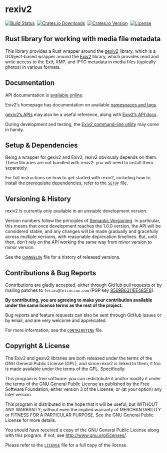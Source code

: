 rexiv2
======

[![Build Status](https://img.shields.io/travis/felixc/rexiv2.svg)](https://travis-ci.org/felixc/rexiv2)&nbsp;
[![Crates.io Downloads](https://img.shields.io/crates/d/rexiv2.svg)](https://crates.io/crates/rexiv2)&nbsp;
[![Crates.io Version](https://img.shields.io/crates/v/rexiv2.svg)](https://crates.io/crates/rexiv2)&nbsp;
[![License](https://img.shields.io/crates/l/rexiv2.svg)](https://github.com/felixc/rexiv2/blob/master/LICENSE)&nbsp;


Rust library for working with media file metadata
-------------------------------------------------

This library provides a Rust wrapper around the [gexiv2][gexiv2] library,
which is a GObject-based wrapper around the [Exiv2][exiv2] library, which
provides read and write access to the Exif, XMP, and IPTC metadata in media
files (typically photos) in various formats.

[gexiv2]: https://wiki.gnome.org/Projects/gexiv2
[exiv2]:  http://www.exiv2.org/


Documentation
-------------

API documentation is [available online][rexiv2-doc].

Exiv2’s homepage has documentation on available [namespaces and tags][tags-doc].

[gexiv2’s APIs][gexiv2-api] may also be a useful reference, along with [Exiv2’s
API docs][exiv2-api].

During development and testing, the [Exiv2 command-line utility][exiv2-cli] may
come in handy.

[rexiv2-doc]: https://felixcrux.com/files/doc/rexiv2/
[tags-doc]:   http://exiv2.org/metadata.html
[gexiv2-api]: https://git.gnome.org/browse/gexiv2/tree/gexiv2/gexiv2-metadata.h
[exiv2-api]:  http://exiv2.org/doc/index.html
[exiv2-cli]:  http://exiv2.org/manpage.html


Setup & Dependencies
--------------------

Being a wrapper for gexiv2 and Exiv2, rexiv2 obviously depends on them. These
libraries are not bundled with rexiv2: you will need to install them separately.

For full instructions on how to get started with rexiv2, including how to
install the prerequisite dependencies, refer to the [`SETUP`](SETUP.md) file.


Versioning & History
--------------------

rexiv2 is currently only available in an unstable development version.

Version numbers follow the principles of [Semantic Versioning][semver]. In
particular, this means that once development reaches the 1.0.0 version, the
API will be considered stable, and any changes will be made gradually and
gracefully across multiple versions, with reasonable deprecation timelines.
But, until then, don’t rely on the API working the same way from minor version
to minor version.

See the [`CHANGELOG`](CHANGELOG) file for a history of released versions.

[semver]: http://semver.org/spec/v2.0.0.html


Contributions & Bug Reports
---------------------------

Contributions are gladly accepted, either through GitHub pull requests or by
mailing patches to `felixc@felixcrux.com` (PGP key [8569B6311EE485F8][pgp-key]).

**By contributing, you are agreeing to make your contribution available under
the same license terms as the rest of the project.**

Bug reports and feature requests can also be sent through GitHub Issues or by
email, and are very welcome and appreciated.

For more information, see the [`CONTRIBUTING`](CONTRIBUTING.md) file.

[pgp-key]: http://hkps.pool.sks-keyservers.net/pks/lookup?op=vindex&search=0x8569B6311EE485F8


Copyright & License
-------------------

The Exiv2 and gexiv2 libraries are both released under the terms of the GNU
General Public License (GPL), and since rexiv2 is linked to them, it too is
made available under the terms of the GPL. Specifically:

This program is free software: you can redistribute it and/or modify it
under the terms of the GNU General Public License as published by the Free
Software Foundation, either version 3 of the License, or (at your option)
any later version.

This program is distributed in the hope that it will be useful, but WITHOUT
ANY WARRANTY; without even the implied warranty of MERCHANTABILITY or FITNESS
FOR A PARTICULAR PURPOSE. See the GNU General Public License for more details.

You should have received a copy of the GNU General Public License along with
this program. If not, see <http://www.gnu.org/licenses/>.

Please refer to the [`LICENSE`](LICENSE) file for a full copy of the license.
